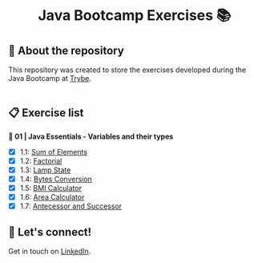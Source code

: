 # <div align="center"> Java Bootcamp Exercises :books: </div>
  

## :book: About the repository
This repository was created to store the exercises developed during the Java Bootcamp at [Trybe](https://www.betrybe.com/).
<br>
<br>
## :clipboard: Exercise list

**:open_file_folder: 01 | Java Essentials - Variables and their types**
- [X] 1.1: [Sum of Elements](https://github.com/pedrobarreto/Java-bootcamp-exercises/tree/main/1.1-%20Sum-of-elements)
- [X] 1.2: [Factorial](https://github.com/pedrobarreto/Java-bootcamp-exercises/tree/main/1.2-factorial)
- [X] 1.3: [Lamp State](https://github.com/pedrobarreto/Java-bootcamp-exercises/tree/main/1.3-lamp-state)
- [X] 1.4: [Bytes Conversion](https://github.com/pedrobarreto/Java-bootcamp-exercises/tree/main/1.4-bytes-conversion)
- [X] 1.5: [BMI Calculator](https://github.com/pedrobarreto/Java-bootcamp-exercises/tree/main/1.5-bmi-calculator)
- [X] 1.6: [Area Calculator](https://github.com/pedrobarreto/Java-bootcamp-exercises/tree/main/1.6-area-calculator)
- [X] 1.7: [Antecessor and Successor](https://github.com/pedrobarreto/Java-bootcamp-exercises/tree/main/1.7-antecessor-successor)

## :wave: Let's connect!
Get in touch on [LinkedIn](https://www.linkedin.com/in/barreto-pedro/).
<br /> 
<br /> 

